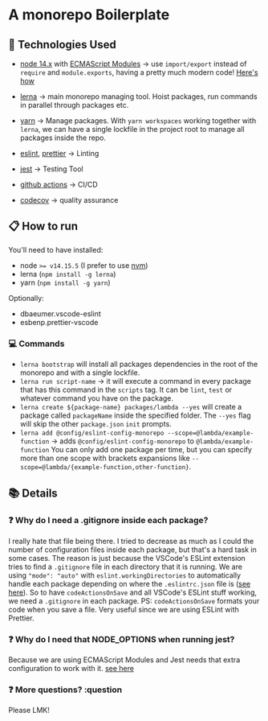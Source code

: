 # A monorepo Boilerplate

## :wrench: Technologies Used

- [node 14.x](https://nodejs.org/en/) with [ECMAScript Modules](https://nodejs.org/api/esm.html#esm_modules_ecmascript_modules) -> use `import/export`
  instead of `require` and `module.exports`, having a pretty much modern code! [Here's how](https://blog.logrocket.com/es-modules-in-node-today/)

- [lerna](https://github.com/lerna/lerna) -> main monorepo managing tool. Hoist packages, run commands in parallel through packages etc.

- [yarn](https://yarnpkg.com/) -> Manage packages. With `yarn workspaces` working together with `lerna`, we can have a single lockfile in
  the project root to manage all packages inside the repo.

- [eslint](https://eslint.org/), [prettier](https://prettier.io/) -> Linting

- [jest](https://jestjs.io/pt-BR/) -> Testing Tool

- [github actions](https://docs.github.com/en/actions/learn-github-actions) -> CI/CD

- [codecov](https://about.codecov.io/) -> quality assurance

## :clipboard: How to run

You'll need to have installed:

- node `>= v14.15.5` (I prefer to use [nvm](https://github.com/nvm-sh/nvm))
- lerna (`npm install -g lerna`)
- yarn (`npm install -g yarn`)

Optionally:

- dbaeumer.vscode-eslint
- esbenp.prettier-vscode

### :computer: Commands

- `lerna bootstrap` will install all packages dependencies in the root of the monorepo and with a single lockfile.
- `lerna run script-name` -> it will execute a command in every package that has this command in the `scripts` tag. It can be `lint`,
  `test` or whatever command you have on the package.
- `lerna create ${package-name} packages/lambda --yes` will create a package called `packageName` inside the specified folder. The `--yes` flag
  will skip the other `package.json` `init` prompts.
- `lerna add @config/eslint-config-monorepo --scope=@lambda/example-function` -> adds `@config/eslint-config-monorepo` to `@lambda/example-function`
  You can only add one package per time, but you can specify more than one scope with brackets expansions like `--scope=@lambda/{example-function,other-function}`.

## :books: Details

### :question: Why do I need a .gitignore inside each package?

I really hate that file being there. I tried to decrease as much as I could the number of configuration files inside each package, but that's
a hard task in some cases.
The reason is just because the VSCode's ESLint extension tries to find a `.gitignore` file in each directory that it is running. We are
using `"mode": "auto"` with `eslint.workingDirectories` to automatically handle each package depending on where the `.eslintrc.json` file is
([see here](./vscode/settings.json)).
So to have `codeActionsOnSave` and all VSCode's ESLint stuff working, we need a `.gitignore` in each package.
PS: `codeActionsOnSave` formats your code when you save a file. Very useful since we are using ESLint with Prettier.

### :question: Why do I need that NODE_OPTIONS when running jest?

Because we are using ECMAScript Modules and Jest needs that extra configuration to work with it. [see here](https://jestjs.io/pt-BR/docs/ecmascript-modules)

### :question: More questions? :question

Please LMK!
